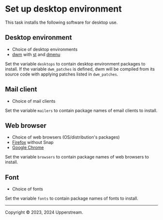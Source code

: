 # Set up desktop environment

This task installs the following software for desktop use.

## Desktop environment

* Choice of desktop environments
* [dwm][] with [st][] and [dmenu][]

Set the variable `desktops` to contain desktop environment packages to
install.  If the variable `dwm_patches` is defined, dwm will be
compiled from its source code with applying patches listed in
`dwm_patches`.

## Mail client

* Choice of mail clients

Set the variable `mailers` to contain package names of email clients to install.

## Web browser

* Choice of web browsers (OS/distribution's packages)
* [Firefox][] without Snap
* [Google Chrome][]

Set the variable `browsers` to contain package names of web browsers to install.

## Font

* Choice of fonts

Set the variable `fonts` to contain package names of fonts to install.

[dmenu]: https://tools.suckless.org/dmenu/
[dwm]: https://dwm.suckless.org/
[Firefox]: https://www.mozilla.org/firefox/
[Google Chrome]: https://www.google.com/chrome/
[st]: https://st.suckless.org/

- - -

Copyright &copy; 2023, 2024 Upperstream.
